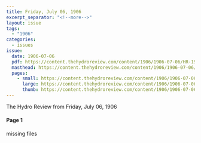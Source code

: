 ```yaml
---
title: Friday, July 06, 1906
excerpt_separator: "<!--more-->"
layout: issue
tags:
  - "1906"
categories:
  - issues
issue:
  date: 1906-07-06
  pdf: https://content.thehydroreview.com/content/1906/1906-07-06/HR-1906-07-06.pdf
  masthead: https://content.thehydroreview.com/content/1906/1906-07-06/masthead/HR-1906-07-06.jpg
  pages:
    - small: https://content.thehydroreview.com/content/1906/1906-07-06/small/HR-1906-07-06-01.jpg
      large: https://content.thehydroreview.com/content/1906/1906-07-06/large/HR-1906-07-06-01.jpg
      thumb: https://content.thehydroreview.com/content/1906/1906-07-06/thumbnails/HR-1906-07-06-01.jpg
---
```


The Hydro Review from Friday, July 06, 1906

<!--more-->

<h4>Page 1</h4>
<p>missing files </p></p>

